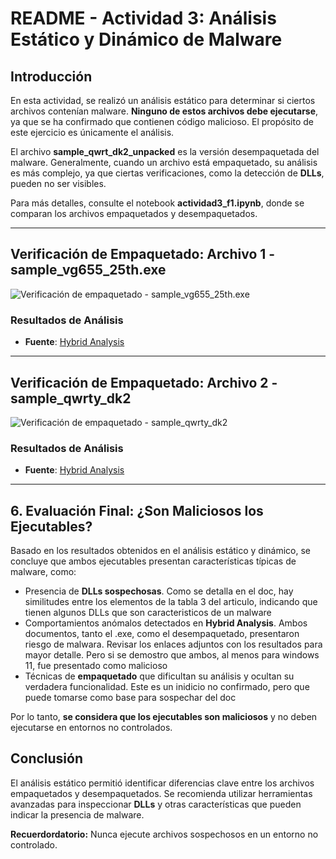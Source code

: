 # **README - Actividad 3: Análisis Estático y Dinámico de Malware**

## **Introducción**
En esta actividad, se realizó un análisis estático para determinar si ciertos archivos contenían malware. **Ninguno de estos archivos debe ejecutarse**, ya que se ha confirmado que contienen código malicioso. El propósito de este ejercicio es únicamente el análisis.

El archivo **sample_qwrt_dk2_unpacked** es la versión desempaquetada del malware. Generalmente, cuando un archivo está empaquetado, su análisis es más complejo, ya que ciertas verificaciones, como la detección de **DLLs**, pueden no ser visibles.

Para más detalles, consulte el notebook **actividad3_f1.ipynb**, donde se comparan los archivos empaquetados y desempaquetados.

---

## **Verificación de Empaquetado: Archivo 1 - sample_vg655_25th.exe**

![Verificación de empaquetado - sample_vg655_25th.exe](https://github.com/user-attachments/assets/cf35f08c-6260-41b3-a978-5b575505ca5c)

### **Resultados de Análisis**
- **Fuente**: [Hybrid Analysis](https://www.hybrid-analysis.com/sample/ed01ebfbc9eb5bbea545af4d01bf5f1071661840480439c6e5babe8e080e41aa)

---

## **Verificación de Empaquetado: Archivo 2 - sample_qwrty_dk2**

![Verificación de empaquetado - sample_qwrty_dk2](https://github.com/user-attachments/assets/e6842043-37d6-4cbb-95c3-43bd0e44efa6)

### **Resultados de Análisis**
- **Fuente**: [Hybrid Analysis](https://www.hybrid-analysis.com/sample/7f33cae97917def9538de58d09a713d81ed92ca7ecc5e79a774e3e032e668d23)

---

## **6. Evaluación Final: ¿Son Maliciosos los Ejecutables?**

Basado en los resultados obtenidos en el análisis estático y dinámico, se concluye que ambos ejecutables presentan características típicas de malware, como:

- Presencia de **DLLs sospechosas**. Como se detalla en el doc, hay similitudes entre los elementos de la tabla 3 del articulo, indicando que tienen algunos
  DLLs que son caracteristicos de un malware
- Comportamientos anómalos detectados en **Hybrid Analysis**. Ambos documentos, tanto el .exe, como el desempaquetado, presentaron riesgo de malwara. Revisar
  los enlaces adjuntos con los resultados para mayor detalle. Pero si se demostro que ambos, al menos para windows 11, fue presentado como malicioso
- Técnicas de **empaquetado** que dificultan su análisis y ocultan su verdadera funcionalidad. Este es un inidicio no confirmado, pero que puede tomarse como base
  para sospechar del doc

Por lo tanto, **se considera que los ejecutables son maliciosos** y no deben ejecutarse en entornos no controlados.


## **Conclusión**
El análisis estático permitió identificar diferencias clave entre los archivos empaquetados y desempaquetados. Se recomienda utilizar herramientas avanzadas para inspeccionar **DLLs** y otras características que pueden indicar la presencia de malware.

**Recuerdordatorio:** Nunca ejecute archivos sospechosos en un entorno no controlado.

